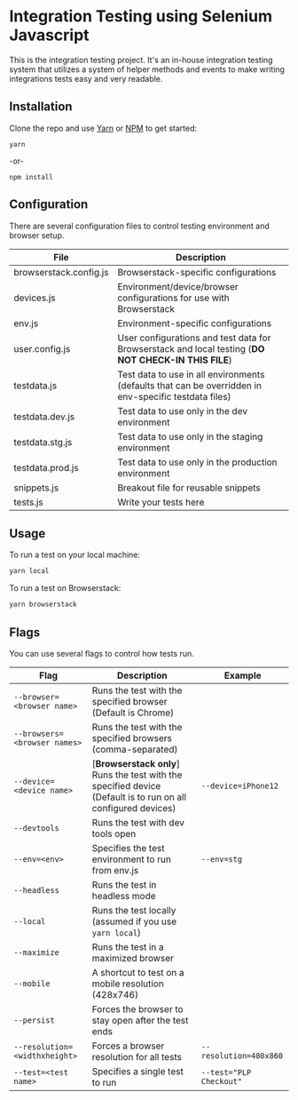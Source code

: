 # Integration Testing using Selenium Javascript

This is the integration testing project. It's an in-house integration testing system that utilizes a system of helper methods and events to make writing integrations tests easy and very readable.
## Installation

Clone the repo and use [Yarn](https://yarnpkg.com/) or [NPM](https://www.npmjs.com/) to get started:

```
yarn
```
-or-
```
npm install
```

## Configuration
There are several configuration files to control testing environment and browser setup.

| File         | Description                                         |
|--------------|-----------------------------------------------------|
| browserstack.config.js | Browserstack-specific configurations |
| devices.js   | Environment/device/browser configurations for use with Browserstack |
| env.js       | Environment-specific configurations                 |
| user.config.js | User configurations and test data for Browserstack and local testing (**DO NOT CHECK-IN THIS FILE**) |
| testdata.js | Test data to use in all environments (defaults that can be overridden in env-specific testdata files) |
| testdata.dev.js | Test data to use only in the dev environment |
| testdata.stg.js | Test data to use only in the staging environment |
| testdata.prod.js | Test data to use only in the production environment |
| snippets.js  | Breakout file for reusable snippets                 |
| tests.js     | Write your tests here                               |

## Usage
To run a test on your local machine:
```js
yarn local
```
To run a test on Browserstack:
```js
yarn browserstack
```

## Flags
You can use several flags to control how tests run.

| Flag         | Description                                         | Example                        |
|--------------|-----------------------------------------------------|--------------------------------|
| `--browser=<browser name>` | Runs the test with the specified browser (Default is Chrome)           |
| `--browsers=<browser names>` | Runs the test with the specified browsers (comma-separated)          |
| `--device=<device name>` | [**Browserstack only**] Runs the test with the specified device (Default is to run on all configured devices) | `--device=iPhone12` |
| `--devtools` | Runs the test with dev tools open                   |                                |
| `--env=<env>`| Specifies the test environment to run from env.js   | `--env=stg`                    |
| `--headless` | Runs the test in headless mode                      |                                |
| `--local`    | Runs the test locally (assumed if you use `yarn local`) |                            |
| `--maximize` | Runs the test in a maximized browser                |                                |
| `--mobile`   | A shortcut to test on a mobile resolution (428x746) |                                |
| `--persist`  | Forces the browser to stay open after the test ends |                                |
| `--resolution=<widthxheight>` | Forces a browser resolution for all tests | `--resolution=480x860`  |
| `--test=<test name>` | Specifies a single test to run              | `--test="PLP Checkout"`        |# Selenium-JavaScript
